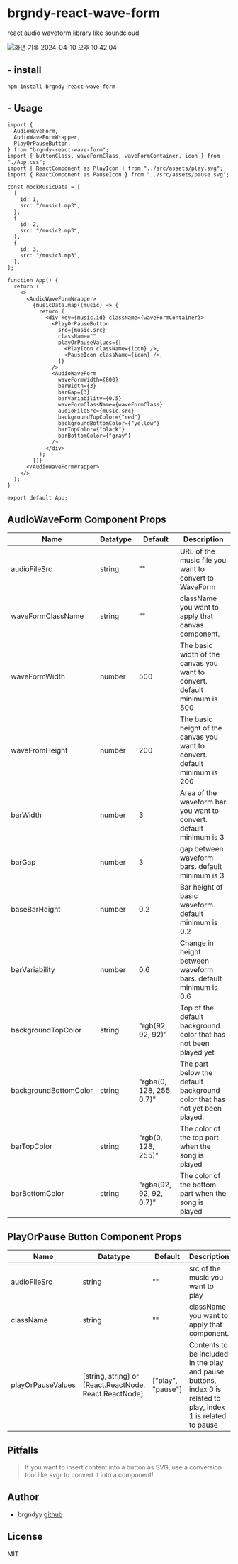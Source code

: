 # brgndy-react-wave-form

react audio waveform library like soundcloud

![화면 기록 2024-04-10 오후 10 42 04](https://github.com/brgndyy/brgndy-react-wave-form/assets/109535991/ecb61b33-b5fc-4ef0-a049-3917b13d6c1e)

## - install

```
npm install brgndy-react-wave-form
```

## - Usage

```tsx
import {
  AudioWaveForm,
  AudioWaveFormWrapper,
  PlayOrPauseButton,
} from "brgndy-react-wave-form";
import { buttonClass, waveFormClass, waveFormContainer, icon } from "./App.css";
import { ReactComponent as PlayIcon } from "../src/assets/play.svg";
import { ReactComponent as PauseIcon } from "../src/assets/pause.svg";

const mockMusicData = [
  {
    id: 1,
    src: "/music1.mp3",
  },
  {
    id: 2,
    src: "/music2.mp3",
  },
  {
    id: 3,
    src: "/music3.mp3",
  },
];

function App() {
  return (
    <>
      <AudioWaveFormWrapper>
        {musicData.map((music) => {
          return (
            <div key={music.id} className={waveFormContainer}>
              <PlayOrPauseButton
                src={music.src}
                className=""
                playOrPauseValues={[
                  <PlayIcon className={icon} />,
                  <PauseIcon className={icon} />,
                ]}
              />
              <AudioWaveForm
                waveFormWidth={800}
                barWidth={3}
                barGap={3}
                barVariability={0.5}
                waveFormClassName={waveFormClass}
                audioFileSrc={music.src}
                backgroundTopColor={"red"}
                backgroundBottomColor={"yellow"}
                barTopColor={"black"}
                barBottomColor={"gray"}
              />
            </div>
          );
        })}
      </AudioWaveFormWrapper>
    </>
  );
}

export default App;
```

## AudioWaveForm Component Props

| Name                  | Datatype | Default                  | Description                                                                |
| --------------------- | -------- | ------------------------ | -------------------------------------------------------------------------- |
| audioFileSrc          | string   | ""                       | URL of the music file you want to convert to WaveForm                      |
| waveFormClassName     | string   | ""                       | className you want to apply that canvas component.                         |
| waveFormWidth         | number   | 500                      | The basic width of the canvas you want to convert. default minimum is 500  |
| waveFromHeight        | number   | 200                      | The basic height of the canvas you want to convert. default minimum is 200 |
| barWidth              | number   | 3                        | Area of ​​the waveform bar you want to convert. default minimum is 3       |
| barGap                | number   | 3                        | gap between waveform bars. default minimum is 3                            |
| baseBarHeight         | number   | 0.2                      | Bar height of basic waveform. default minimum is 0.2                       |
| barVariability        | number   | 0.6                      | Change in height between waveform bars. default minimum is 0.6             |
| backgroundTopColor    | string   | "rgb(92, 92, 92)"        | Top of the default background color that has not been played yet           |
| backgroundBottomColor | string   | "rgba(0, 128, 255, 0.7)" | The part below the default background color that has not yet been played.  |
| barTopColor           | string   | "rgb(0, 128, 255)"       | The color of the top part when the song is played                          |
| barBottomColor        | string   | "rgba(92, 92, 92, 0.7)"  | The color of the bottom part when the song is played                       |

## PlayOrPause Button Component Props

| Name              | Datatype                                               | Default           | Description                                                                                                    |
| ----------------- | ------------------------------------------------------ | ----------------- | -------------------------------------------------------------------------------------------------------------- |
| audioFileSrc      | string                                                 | ""                | src of the music you want to play                                                                              |
| className         | string                                                 | ""                | className you want to apply that component.                                                                    |
| playOrPauseValues | [string, string] or [React.ReactNode, React.ReactNode] | ["play", "pause"] | Contents to be included in the play and pause buttons, index 0 is related to play, index 1 is related to pause |

## Pitfalls

> If you want to insert content into a button as SVG, use a conversion tool like svgr to convert it into a component!

## Author

- brgndyy [github](https://github.com/brgndyy)

## License

MIT
